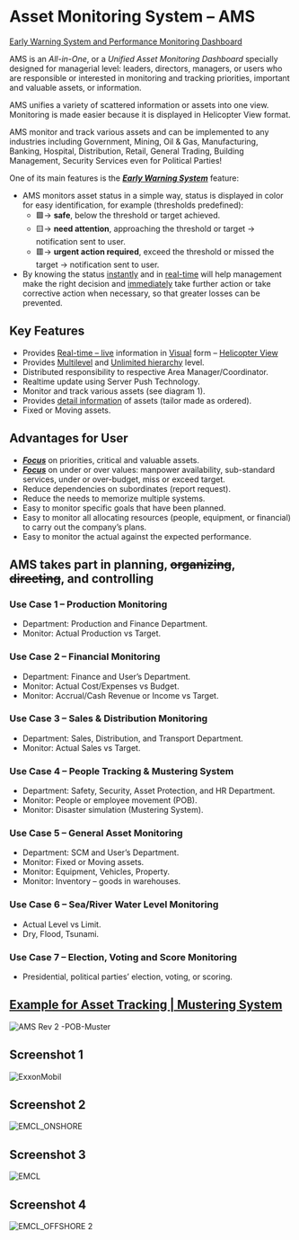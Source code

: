 # Asset Monitoring System – AMS

[Early Warning System and Performance Monitoring Dashboard]()

AMS is an *All-in-One*, or a *Unified Asset Monitoring Dashboard* specially designed for managerial level: leaders, directors, managers, or users who are responsible or interested in monitoring and tracking priorities, important and valuable assets, or information.

AMS unifies a variety of scattered information or assets into one view. Monitoring is made easier because it is displayed in Helicopter View format.

AMS monitor and track various assets and can be implemented to any industries including Government, Mining, Oil & Gas, Manufacturing, Banking, Hospital, Distribution, Retail, General Trading, Building Management, Security Services even for Political Parties!

One of its main features is the [**_Early Warning System_**]() feature:

* AMS monitors asset status in a simple way, status is displayed in color for easy identification, for example (thresholds predefined):
  * 🟩→ **safe**, below the threshold or target achieved.
  * 🟨→ **need attention**, approaching the threshold or target → notification sent to user.
  * 🟥→ **urgent action required**, exceed the threshold or missed the target → notification sent to user.
* By knowing the status [instantly]() and in [real-time]() will help management make the right decision and [immediately]() take further action or take corrective action when necessary, so that greater losses can be prevented.

## Key Features
* Provides [Real-time – live]() information in [Visual]() form – [Helicopter View]()
* Provides [Multilevel]() and [Unlimited hierarchy]() level.
* Distributed responsibility to respective Area Manager/Coordinator.
* Realtime update using Server Push Technology.
* Monitor and track various assets (see diagram 1).
* Provides [detail information]() of assets (tailor made as ordered).
* Fixed or Moving assets.

## Advantages for User
* [**_Focus_**]() on priorities, critical and valuable assets.
* [**_Focus_**]() on under or over values: manpower availability, sub-standard services, under or over-budget, miss or exceed target.
* Reduce dependencies on subordinates (report request).
* Reduce the needs to memorize multiple systems.
* Easy to monitor specific goals that have been planned.
* Easy to monitor all allocating resources (people, equipment, or financial) to carry out the company’s plans.
* Easy to monitor the actual against the expected performance.
 
## AMS takes part in planning, ~~organizing~~, ~~directing~~, and controlling

### Use Case 1 – Production Monitoring
* Department: Production and Finance Department.
* Monitor: Actual Production vs Target.

### Use Case 2 – Financial Monitoring
* Department: Finance and User’s Department.
* Monitor: Actual Cost/Expenses vs Budget.
* Monitor: Accrual/Cash Revenue or Income vs Target.

### Use Case 3 – Sales & Distribution Monitoring
* Department: Sales, Distribution, and Transport Department.
* Monitor: Actual Sales vs Target.

### Use Case 4 – People Tracking & Mustering System
* Department: Safety, Security, Asset Protection, and HR Department.
* Monitor: People or employee movement (POB).
* Monitor: Disaster simulation (Mustering System).

### Use Case 5 – General Asset Monitoring
* Department: SCM and User’s Department.
* Monitor: Fixed or Moving assets.
* Monitor: Equipment, Vehicles, Property.
* Monitor: Inventory – goods in warehouses.

### Use Case 6 – Sea/River Water Level Monitoring
* Actual Level vs Limit.
* Dry, Flood, Tsunami.

### Use Case 7 – Election, Voting and Score Monitoring
* Presidential, political parties’ election, voting, or scoring.

## [Example for Asset Tracking | Mustering System]()
![AMS Rev 2 -POB-Muster](https://user-images.githubusercontent.com/22849660/226150630-5207dbc6-11ee-4027-9f19-508615057455.png)

## Screenshot 1
![ExxonMobil](https://user-images.githubusercontent.com/22849660/226149572-e05207be-79be-4109-b9aa-0c37041d9579.png)

## Screenshot 2
![EMCL_ONSHORE](https://user-images.githubusercontent.com/22849660/226149576-8f260c13-b82f-4ec9-987c-bad7120df468.png)

## Screenshot 3
![EMCL](https://user-images.githubusercontent.com/22849660/226149584-e79e2e03-ac60-4a46-843f-d94f43f03f07.png)

## Screenshot 4
![EMCL_OFFSHORE 2](https://user-images.githubusercontent.com/22849660/226150026-ac400b75-096a-401c-8a1f-46bfd7c9b068.png)

